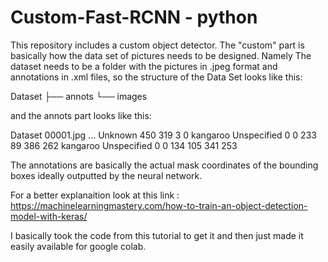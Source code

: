 # Custom-Fast-RCNN - python
This repository includes a custom object detector.
The "custom" part is basically how the data set of pictures needs to be designed. Namely The dataset needs to be a folder with the pictures in .jpeg format 
and annotations in .xml files,  so the structure of the Data Set looks like this:

Dataset
├── annots
└── images

and the annots part looks like this:


<annotation>
	<folder>Dataset</folder>
	<filename>00001.jpg</filename>
	<path>...</path>
	<source>
		<database>Unknown</database>
	</source>
	<size>
		<width>450</width>
		<height>319</height>
		<depth>3</depth>
	</size>
	<segmented>0</segmented>
	<object>
		<name>kangaroo</name>
		<pose>Unspecified</pose>
		<truncated>0</truncated>
		<difficult>0</difficult>
		<bndbox>
			<xmin>233</xmin>
			<ymin>89</ymin>
			<xmax>386</xmax>
			<ymax>262</ymax>
		</bndbox>
	</object>
	<object>
		<name>kangaroo</name>
		<pose>Unspecified</pose>
		<truncated>0</truncated>
		<difficult>0</difficult>
		<bndbox>
			<xmin>134</xmin>
			<ymin>105</ymin>
			<xmax>341</xmax>
			<ymax>253</ymax>
		</bndbox>
	</object>
</annotation>

The annotations are basically the actual mask coordinates of the bounding boxes ideally outputted by the neural network.

For a better explanaition look at this link : https://machinelearningmastery.com/how-to-train-an-object-detection-model-with-keras/

I basically took the code from this tutorial to get it and then just made it easily available for google colab.
